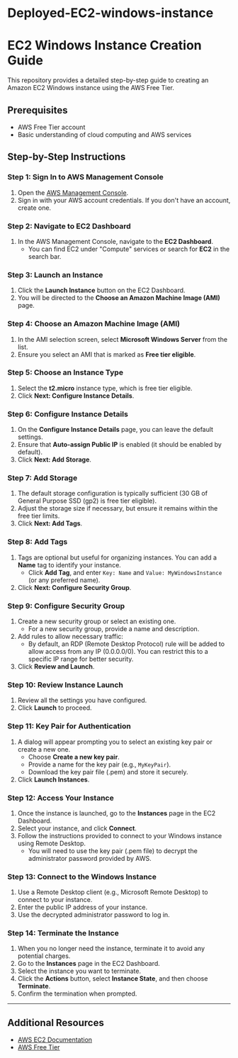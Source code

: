 # Deployed-EC2-windows-instance
# EC2 Windows Instance Creation Guide

This repository provides a detailed step-by-step guide to creating an Amazon EC2 Windows instance using the AWS Free Tier.

## Prerequisites
- AWS Free Tier account
- Basic understanding of cloud computing and AWS services

## Step-by-Step Instructions

### Step 1: Sign In to AWS Management Console
1. Open the [AWS Management Console](https://aws.amazon.com/console/).
2. Sign in with your AWS account credentials. If you don't have an account, create one.

### Step 2: Navigate to EC2 Dashboard
1. In the AWS Management Console, navigate to the **EC2 Dashboard**.
   - You can find EC2 under "Compute" services or search for **EC2** in the search bar.

### Step 3: Launch an Instance
1. Click the **Launch Instance** button on the EC2 Dashboard.
2. You will be directed to the **Choose an Amazon Machine Image (AMI)** page.

### Step 4: Choose an Amazon Machine Image (AMI)
1. In the AMI selection screen, select **Microsoft Windows Server** from the list.
2. Ensure you select an AMI that is marked as **Free tier eligible**.

### Step 5: Choose an Instance Type
1. Select the **t2.micro** instance type, which is free tier eligible.
2. Click **Next: Configure Instance Details**.

### Step 6: Configure Instance Details
1. On the **Configure Instance Details** page, you can leave the default settings.
2. Ensure that **Auto-assign Public IP** is enabled (it should be enabled by default).
3. Click **Next: Add Storage**.

### Step 7: Add Storage
1. The default storage configuration is typically sufficient (30 GB of General Purpose SSD (gp2) is free tier eligible).
2. Adjust the storage size if necessary, but ensure it remains within the free tier limits.
3. Click **Next: Add Tags**.

### Step 8: Add Tags
1. Tags are optional but useful for organizing instances. You can add a **Name** tag to identify your instance.
   - Click **Add Tag**, and enter `Key: Name` and `Value: MyWindowsInstance` (or any preferred name).
2. Click **Next: Configure Security Group**.

### Step 9: Configure Security Group
1. Create a new security group or select an existing one.
   - For a new security group, provide a name and description.
2. Add rules to allow necessary traffic:
   - By default, an RDP (Remote Desktop Protocol) rule will be added to allow access from any IP (0.0.0.0/0). You can restrict this to a specific IP range for better security.
3. Click **Review and Launch**.

### Step 10: Review Instance Launch
1. Review all the settings you have configured.
2. Click **Launch** to proceed.

### Step 11: Key Pair for Authentication
1. A dialog will appear prompting you to select an existing key pair or create a new one.
   - Choose **Create a new key pair**.
   - Provide a name for the key pair (e.g., `MyKeyPair`).
   - Download the key pair file (.pem) and store it securely.
2. Click **Launch Instances**.

### Step 12: Access Your Instance
1. Once the instance is launched, go to the **Instances** page in the EC2 Dashboard.
2. Select your instance, and click **Connect**.
3. Follow the instructions provided to connect to your Windows instance using Remote Desktop.
   - You will need to use the key pair (.pem file) to decrypt the administrator password provided by AWS.

### Step 13: Connect to the Windows Instance
1. Use a Remote Desktop client (e.g., Microsoft Remote Desktop) to connect to your instance.
2. Enter the public IP address of your instance.
3. Use the decrypted administrator password to log in.

### Step 14: Terminate the Instance
1. When you no longer need the instance, terminate it to avoid any potential charges.
2. Go to the **Instances** page in the EC2 Dashboard.
3. Select the instance you want to terminate.
4. Click the **Actions** button, select **Instance State**, and then choose **Terminate**.
5. Confirm the termination when prompted.

---

## Additional Resources
- [AWS EC2 Documentation](https://docs.aws.amazon.com/ec2/index.html)
- [AWS Free Tier](https://aws.amazon.com/free/)
